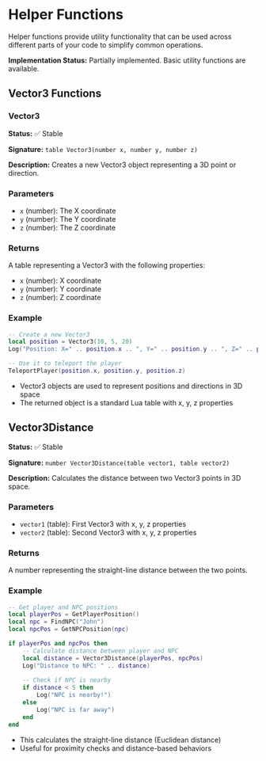 # Helper Functions

Helper functions provide utility functionality that can be used across different parts of your code to simplify common operations.

<div class="custom-block warning">
  <p><strong>Implementation Status:</strong> Partially implemented. Basic utility functions are available.</p>
</div>

## Vector3 Functions

### Vector3

**Status:** ✅ Stable

**Signature:** `table Vector3(number x, number y, number z)`

**Description:** Creates a new Vector3 object representing a 3D point or direction.

### Parameters

- `x` (number): The X coordinate
- `y` (number): The Y coordinate
- `z` (number): The Z coordinate

### Returns

A table representing a Vector3 with the following properties:
- `x` (number): X coordinate
- `y` (number): Y coordinate
- `z` (number): Z coordinate

### Example

```lua
-- Create a new Vector3
local position = Vector3(10, 5, 20)
Log("Position: X=" .. position.x .. ", Y=" .. position.y .. ", Z=" .. position.z)

-- Use it to teleport the player
TeleportPlayer(position.x, position.y, position.z)
```

- Vector3 objects are used to represent positions and directions in 3D space
- The returned object is a standard Lua table with x, y, z properties

## Vector3Distance

**Status:** ✅ Stable

**Signature:** `number Vector3Distance(table vector1, table vector2)`

**Description:** Calculates the distance between two Vector3 points in 3D space.

### Parameters

- `vector1` (table): First Vector3 with x, y, z properties
- `vector2` (table): Second Vector3 with x, y, z properties

### Returns

A number representing the straight-line distance between the two points.

### Example

```lua
-- Get player and NPC positions
local playerPos = GetPlayerPosition()
local npc = FindNPC("John")
local npcPos = GetNPCPosition(npc)

if playerPos and npcPos then
    -- Calculate distance between player and NPC
    local distance = Vector3Distance(playerPos, npcPos)
    Log("Distance to NPC: " .. distance)
    
    -- Check if NPC is nearby
    if distance < 5 then
        Log("NPC is nearby!")
    else
        Log("NPC is far away")
    end
end
```

- This calculates the straight-line distance (Euclidean distance)
- Useful for proximity checks and distance-based behaviors